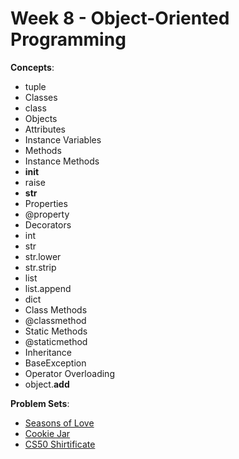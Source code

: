 # Week 8 - Object-Oriented Programming

**Concepts**:
- tuple
- Classes
- class
- Objects
- Attributes
- Instance Variables
- Methods
- Instance Methods
- __init__
- raise
- __str__
- Properties
- @property
- Decorators
- int
- str
- str.lower
- str.strip
- list
- list.append
- dict
- Class Methods
- @classmethod
- Static Methods
- @staticmethod
- Inheritance
- BaseException
- Operator Overloading
- object.__add__

**Problem Sets**:

- [Seasons of Love](https://github.com/Snoower/cs50p-introduction-to-programming-with-python/tree/main/week-8/problem-sets/seasons)
- [Cookie Jar](https://github.com/Snoower/cs50p-introduction-to-programming-with-python/tree/main/week-8/problem-sets/jar)
- [CS50 Shirtificate](https://github.com/Snoower/cs50p-introduction-to-programming-with-python/tree/main/week-8/problem-sets/shirtificate)


